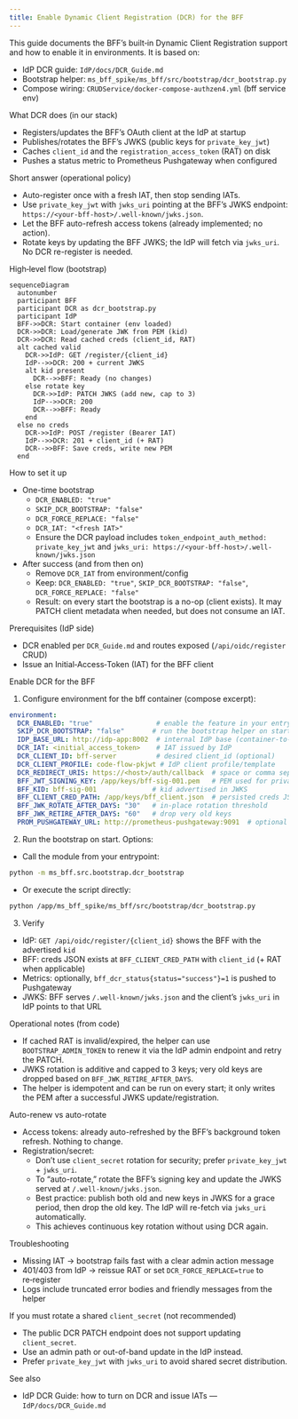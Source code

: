 ```yaml
---
title: Enable Dynamic Client Registration (DCR) for the BFF
---
```


This guide documents the BFF’s built‑in Dynamic Client Registration support and how to enable it in environments. It is based on:

- IdP DCR guide: `IdP/docs/DCR_Guide.md`
- Bootstrap helper: `ms_bff_spike/ms_bff/src/bootstrap/dcr_bootstrap.py`
- Compose wiring: `CRUDService/docker-compose-authzen4.yml` (bff service env)

What DCR does (in our stack)

- Registers/updates the BFF’s OAuth client at the IdP at startup
- Publishes/rotates the BFF’s JWKS (public keys for `private_key_jwt`)
- Caches `client_id` and the `registration_access_token` (RAT) on disk
- Pushes a status metric to Prometheus Pushgateway when configured

Short answer (operational policy)

- Auto-register once with a fresh IAT, then stop sending IATs.
- Use `private_key_jwt` with `jwks_uri` pointing at the BFF’s JWKS endpoint: `https://<your-bff-host>/.well-known/jwks.json`.
- Let the BFF auto-refresh access tokens (already implemented; no action).
- Rotate keys by updating the BFF JWKS; the IdP will fetch via `jwks_uri`. No DCR re-register is needed.

High‑level flow (bootstrap)

```mermaid
sequenceDiagram
  autonumber
  participant BFF
  participant DCR as dcr_bootstrap.py
  participant IdP
  BFF->>DCR: Start container (env loaded)
  DCR->>DCR: Load/generate JWK from PEM (kid)
  DCR->>DCR: Read cached creds (client_id, RAT)
  alt cached valid
    DCR->>IdP: GET /register/{client_id}
    IdP-->>DCR: 200 + current JWKS
    alt kid present
      DCR-->>BFF: Ready (no changes)
    else rotate key
      DCR->>IdP: PATCH JWKS (add new, cap to 3)
      IdP-->>DCR: 200
      DCR-->>BFF: Ready
    end
  else no creds
    DCR->>IdP: POST /register (Bearer IAT)
    IdP-->>DCR: 201 + client_id (+ RAT)
    DCR-->>BFF: Save creds, write new PEM
  end
```

How to set it up

- One-time bootstrap
  - `DCR_ENABLED: "true"`
  - `SKIP_DCR_BOOTSTRAP: "false"`
  - `DCR_FORCE_REPLACE: "false"`
  - `DCR_IAT: "<fresh IAT>"`
  - Ensure the DCR payload includes `token_endpoint_auth_method: private_key_jwt` and `jwks_uri: https://<your-bff-host>/.well-known/jwks.json`
- After success (and from then on)
  - Remove `DCR_IAT` from environment/config
  - Keep: `DCR_ENABLED: "true"`, `SKIP_DCR_BOOTSTRAP: "false"`, `DCR_FORCE_REPLACE: "false"`
  - Result: on every start the bootstrap is a no-op (client exists). It may PATCH client metadata when needed, but does not consume an IAT.

Prerequisites (IdP side)

- DCR enabled per `DCR_Guide.md` and routes exposed (`/api/oidc/register` CRUD)
- Issue an Initial‑Access‑Token (IAT) for the BFF client

Enable DCR for the BFF

1) Configure environment for the bff container (compose excerpt):

```yaml
environment:
  DCR_ENABLED: "true"                # enable the feature in your entrypoint
  SKIP_DCR_BOOTSTRAP: "false"       # run the bootstrap helper on start
  IDP_BASE_URL: http://idp-app:8002  # internal IdP base (container‑to‑container)
  DCR_IAT: <initial_access_token>    # IAT issued by IdP
  DCR_CLIENT_ID: bff-server          # desired client_id (optional)
  DCR_CLIENT_PROFILE: code-flow-pkjwt # IdP client profile/template
  DCR_REDIRECT_URIS: https://<host>/auth/callback  # space or comma separated
  BFF_JWT_SIGNING_KEY: /app/keys/bff-sig-001.pem   # PEM used for private_key_jwt
  BFF_KID: bff-sig-001              # kid advertised in JWKS
  BFF_CLIENT_CRED_PATH: /app/keys/bff_client.json  # persisted creds JSON
  BFF_JWK_ROTATE_AFTER_DAYS: "30"   # in‑place rotation threshold
  BFF_JWK_RETIRE_AFTER_DAYS: "60"   # drop very old keys
  PROM_PUSHGATEWAY_URL: http://prometheus-pushgateway:9091  # optional metrics
```

2) Run the bootstrap on start. Options:

- Call the module from your entrypoint:

```bash
python -m ms_bff.src.bootstrap.dcr_bootstrap
```

- Or execute the script directly:

```bash
python /app/ms_bff_spike/ms_bff/src/bootstrap/dcr_bootstrap.py
```

3) Verify

- IdP: `GET /api/oidc/register/{client_id}` shows the BFF with the advertised `kid`
- BFF: creds JSON exists at `BFF_CLIENT_CRED_PATH` with `client_id` (+ RAT when applicable)
- Metrics: optionally, `bff_dcr_status{status="success"}=1` is pushed to Pushgateway
- JWKS: BFF serves `/.well-known/jwks.json` and the client’s `jwks_uri` in IdP points to that URL

Operational notes (from code)

- If cached RAT is invalid/expired, the helper can use `BOOTSTRAP_ADMIN_TOKEN` to renew it via the IdP admin endpoint and retry the PATCH.
- JWKS rotation is additive and capped to 3 keys; very old keys are dropped based on `BFF_JWK_RETIRE_AFTER_DAYS`.
- The helper is idempotent and can be run on every start; it only writes the PEM after a successful JWKS update/registration.

Auto-renew vs auto-rotate

- Access tokens: already auto-refreshed by the BFF’s background token refresh. Nothing to change.
- Registration/secret:
  - Don’t use `client_secret` rotation for security; prefer `private_key_jwt` + `jwks_uri`.
  - To “auto-rotate,” rotate the BFF’s signing key and update the JWKS served at `/.well-known/jwks.json`.
  - Best practice: publish both old and new keys in JWKS for a grace period, then drop the old key. The IdP will re-fetch via `jwks_uri` automatically.
  - This achieves continuous key rotation without using DCR again.

Troubleshooting

- Missing IAT → bootstrap fails fast with a clear admin action message
- 401/403 from IdP → reissue RAT or set `DCR_FORCE_REPLACE=true` to re‑register
- Logs include truncated error bodies and friendly messages from the helper

If you must rotate a shared `client_secret` (not recommended)

- The public DCR PATCH endpoint does not support updating `client_secret`.
- Use an admin path or out-of-band update in the IdP instead.
- Prefer `private_key_jwt` with `jwks_uri` to avoid shared secret distribution.

See also

- IdP DCR Guide: how to turn on DCR and issue IATs — `IdP/docs/DCR_Guide.md`


